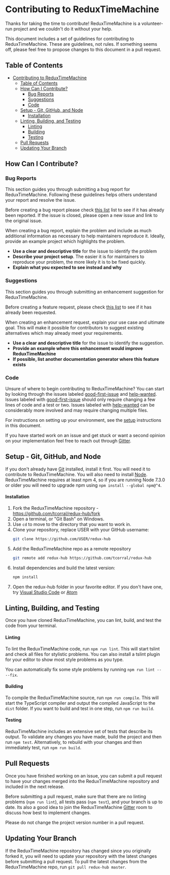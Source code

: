# Contributing to ReduxTimeMachine

Thanks for taking the time to contribute! ReduxTimeMachine is a volunteer-run project and we couldn't do it without your help.

This document includes a set of guidelines for contributing to ReduxTimeMachine. These are guidelines, not rules. If something seems off, please feel free to propose changes to this document in a pull request.

## Table of Contents

- [Contributing to ReduxTimeMachine](#contributing-to-reduxtimemachine)
  - [Table of Contents](#table-of-contents)
  - [How Can I Contribute?](#how-can-i-contribute)
    - [Bug Reports](#bug-reports)
    - [Suggestions](#suggestions)
    - [Code](#code)
  - [Setup - Git, GitHub, and Node](#setup---git-github-and-node)
      - [Installation](#installation)
  - [Linting, Building, and Testing](#linting-building-and-testing)
      - [Linting](#linting)
      - [Building](#building)
      - [Testing](#testing)
  - [Pull Requests](#pull-requests)
  - [Updating Your Branch](#updating-your-branch)


## How Can I Contribute?

### Bug Reports

This section guides you through submitting a bug report for ReduxTimeMachine. Following these guidelines helps others understand your report and resolve the issue.

Before creating a bug report please check [this list][bugs] list to see if it has already been reported. If the issue is closed, please open a new issue and link to the original issue.

When creating a bug report, explain the problem and include as much additional information as necessary to help maintainers reproduce it. Ideally, provide an example project which highlights the problem.

- **Use a clear and descriptive title** for the issue to identify the problem
- **Describe your project setup**. The easier it is for maintainers to reproduce your problem, the more likely it is to be fixed quickly.
- **Explain what you expected to see instead and why**

### Suggestions

This section guides you through submitting an enhancement suggestion for ReduxTimeMachine.

Before creating a feature request, please check [this list][suggestions] to see if it has already been requested.

When creating an enhancement request, explain your use case and ultimate goal. This will make it possible for contributors to suggest existing alternatives which may already meet your requirements.

- **Use a clear and descriptive title** for the issue to identify the suggestion.
- **Provide an example where this enhancement would improve ReduxTimeMachine**
- **If possible, list another documentation generator where this feature exists**

### Code

Unsure of where to begin contributing to ReduxTimeMachine? You can start by looking through the issues labeled [good-first-issue] and [help-wanted]. Issues labeled with [good-first-issue] should only require changing a few lines of code and a test or two. Issues labeled with [help-wanted] can be considerably more involved and may require changing multiple files.

For instructions on setting up your environment, see the [setup](#setup---git-github-and-node) instructions in this document.

If you have started work on an issue and get stuck or want a second opinion on your implementation feel free to reach out through [Gitter].

## Setup - Git, GitHub, and Node

If you don't already have [Git] installed, install it first. You will need it to contribute to ReduxTimeMachine. You will also need to install [Node]. ReduxTimeMachine requires at least npm 4, so if you are running Node 7.3.0 or older you will need to upgrade npm using `npm install --global npm@^4`.

#### Installation

1. Fork the ReduxTimeMachine repository - https://github.com/tcorral/redux-hub/fork
1. Open a terminal, or "Git Bash" on Windows.
1. Use `cd` to move to the directory that you want to work in.
1. Clone your repository, replace USER with your GitHub username:
   ```bash
   git clone https://github.com/USER/redux-hub
   ```
1. Add the ReduxTimeMachine repo as a remote repository
   ```bash
   git remote add redux-hub https://github.com/tcorral/redux-hub
   ```
1. Install dependencies and build the latest version:
   ```bash
   npm install
   ```
1. Open the redux-hub folder in your favorite editor. If you don't have one, try [Visual Studio Code][VSCode] or [Atom]

## Linting, Building, and Testing

Once you have cloned ReduxTimeMachine, you can lint, build, and test the code from your terminal.

#### Linting

To lint the ReduxTimeMachine code, run `npm run lint`. This will start tslint and check all files for stylistic problems. You can also install a tslint plugin for your editor to show most style problems as you type.

You can automatically fix some style problems by running `npm run lint -- --fix`.

#### Building

To compile the ReduxTimeMachine source, run `npm run compile`. This will start the TypeScript compiler and output the compiled JavaScript to the `dist` folder. If you want to build and test in one step, run `npm run build`.

#### Testing

ReduxTimeMachine includes an extensive set of tests that describe its output. To validate any changes you have made, build the project and then run `npm test`. Alternatively, to rebuild with your changes and then immediately test, run `npm run build`.

## Pull Requests

Once you have finished working on an issue, you can submit a pull request to have your changes merged into the ReduxTimeMachine repository and included in the next release.

Before submitting a pull request, make sure that there are no linting problems (`npm run lint`), all tests pass (`npm test`), and your branch is up to date. Its also a good idea to join the ReduxTimeMachine [Gitter] room to discuss how best to implement changes.

Please do not change the project version number in a pull request.

## Updating Your Branch

If the ReduxTimeMachine repository has changed since you originally forked it, you will need to update your repository with the latest changes before submitting a pull request. To pull the latest changes from the ReduxTimeMachine repo, run `git pull redux-hub master`.

[bugs]: https://github.com/tcorral/redux-hub/labels/bug
[suggestions]: https://github.com/tcorral/redux-hub/labels/enhancement
[good-first-issue]: https://github.com/tcorral/redux-hub/labels/good%20first%20issue
[help-wanted]: https://github.com/tcorral/redux-hub/labels/help%20wanted

[Gitter]: https://gitter.im/tcorral/redux-hub
[GitHub]: https://github.com
[Git]: https://git-scm.com
[Node]: https://nodejs.org/en/
[VSCode]: https://code.visualstudio.com/
[Atom]: https://atom.io/